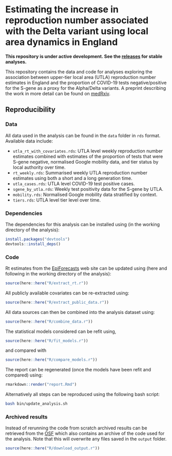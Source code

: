 
# Estimating the increase in reproduction number associated with the Delta variant using local area dynamics in England

**This repository is under active development. See the [releases](https://github.com/epiforecasts/covid19.sgene.utla.rt/releases) for stable analyses.**

This repository contains the data and code for analyses exploring the association between upper-tier local area (UTLA) reproduction number estimates in England and the proportion of COVID-19 tests negative/positive for the S-gene as a proxy for the Alpha/Delta variants. A preprint describing the work in more detail can be found on [medRxiv](https://www.medrxiv.org/content/10.1101/2021.11.30.21267056v1.full).

## Reproducibility

### Data

All data used in the analysis can be found in the `data` folder in `rds` format. Available data include: 

- `utla_rt_with_covariates.rds`: UTLA level weekly reproduction number estimates combined with estimates of the proportion of tests that were S-gene negative, normalised Google mobility data, and tier status by local authority over time.
- `rt_weekly.rds`: Summarised weekly UTLA reproduction number estimates using both a short and a long generation time.
- `utla_cases.rds`: UTLA level COVID-19 test positive cases.
- `sgene_by_utla.rds`: Weekly test positivity data for the S-gene by UTLA.
- `mobility.rds`: Normalised Google mobility data stratified by context. 
- `tiers.rds`: UTLA level tier level over time.

### Dependencies

The dependencies for this analysis can be installed using (in the working directory of the analysis):

```r
install.packages("devtools")
devtools::install_deps()
```

### Code

Rt estimates from the [EpiForecasts](http://epiforecasts.io/covid) web site can be updated using (here and following in the working directory of the analysis):

```r
source(here::here("R/extract_rt.r"))
```

All publicly available covariates can be re-extracted using:

```r
source(here::here("R/extract_public_data.r"))
```

All data sources can then be combined into the analysis dataset using:

```r
source(here::here("R/combine_data.r"))
```

The statistical models considered can be refit using,

```r
source(here::here("R/fit_models.r"))
```

and compared with

```r
source(here::here("R/compare_models.r"))
```

The report can be regenerated (once the models have been refit and compared) using:

```r
rmarkdown::render("report.Rmd")
```

Alternatively all steps can be reproduced using the following bash script: 

```bash 
bash bin/update_analysis.sh
```

### Archived results

Instead of rerunning the code from scratch archived results can be retrieved from the [OSF](https://osf.io/h6e8n/) which also contains an archive of the code used for the analysis. Note that this will overwrite any files saved in the `output` folder.

```r
source(here::here("R/download_output.r"))
```
